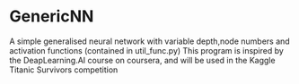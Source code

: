 # GenericNN

A simple generalised neural network with variable depth,node numbers and activation functions (contained in util_func.py)
This program is inspired by the DeapLearning.AI course on coursera, and will be used in the Kaggle Titanic Survivors competition

